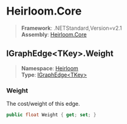 # Heirloom.Core

> **Framework**: .NETStandard,Version=v2.1  
> **Assembly**: [Heirloom.Core][0]  

## IGraphEdge\<TKey>.Weight

> **Namespace**: [Heirloom][0]  
> **Type**: [IGraphEdge\<TKey>][1]  

### Weight

The cost/weight of this edge.

```cs
public float Weight { get; set; }
```

[0]: ../../../Heirloom.Core.md
[1]: ../IGraphEdge[TKey].md
